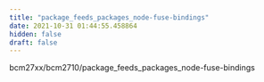 ```yaml
---
title: "package_feeds_packages_node-fuse-bindings"
date: 2021-10-31 01:44:55.458864
hidden: false
draft: false
---
```


bcm27xx/bcm2710/package_feeds_packages_node-fuse-bindings

